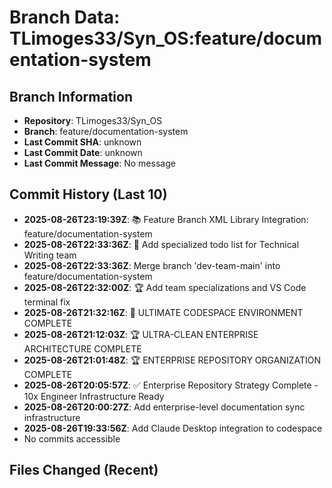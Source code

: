 # Branch Data: TLimoges33/Syn_OS:feature/documentation-system

## Branch Information
- **Repository**: TLimoges33/Syn_OS
- **Branch**: feature/documentation-system
- **Last Commit SHA**: unknown
- **Last Commit Date**: unknown
- **Last Commit Message**: No message

## Commit History (Last 10)
- **2025-08-26T23:19:39Z**: 📚 Feature Branch XML Library Integration: feature/documentation-system
- **2025-08-26T22:33:36Z**: 🎯 Add specialized todo list for Technical Writing team
- **2025-08-26T22:33:36Z**: Merge branch 'dev-team-main' into feature/documentation-system
- **2025-08-26T22:32:00Z**: 🏆 Add team specializations and VS Code terminal fix
- **2025-08-26T21:32:16Z**: 🚀 ULTIMATE CODESPACE ENVIRONMENT COMPLETE
- **2025-08-26T21:12:03Z**: 🏆 ULTRA-CLEAN ENTERPRISE ARCHITECTURE COMPLETE
- **2025-08-26T21:01:48Z**: 🏆 ENTERPRISE REPOSITORY ORGANIZATION COMPLETE
- **2025-08-26T20:05:57Z**: ✅ Enterprise Repository Strategy Complete - 10x Engineer Infrastructure Ready
- **2025-08-26T20:00:27Z**: Add enterprise-level documentation sync infrastructure
- **2025-08-26T19:33:56Z**: Add Claude Desktop integration to codespace
- No commits accessible

## Files Changed (Recent)
